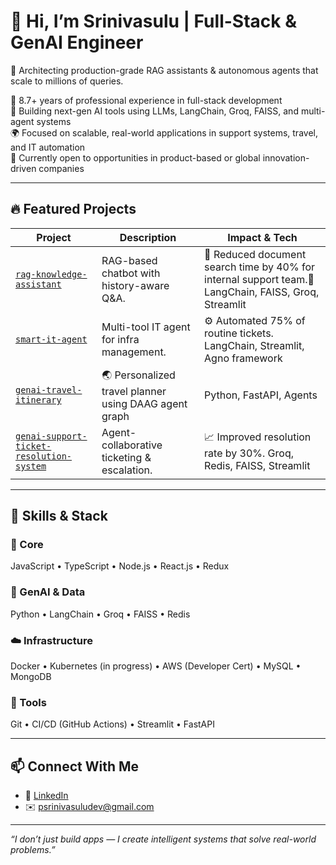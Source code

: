 # 👋 Hi, I’m Srinivasulu | Full-Stack & GenAI Engineer
🔭 Architecting production-grade RAG assistants & autonomous agents that scale to millions of queries.


🚀 8.7+ years of professional experience in full-stack development  
🧠 Building next-gen AI tools using LLMs, LangChain, Groq, FAISS, and multi-agent systems  
🌍 Focused on scalable, real-world applications in support systems, travel, and IT automation  
🎯 Currently open to opportunities in product-based or global innovation-driven companies

---

## 🔥 Featured Projects

| Project | Description | Impact & Tech |
|--------|-------------|------|
| [`rag-knowledge-assistant`](https://github.com/srinitech-ai/rag-knowledge-assistant) |RAG-based chatbot with history-aware Q&A. | 🚀 Reduced document search time by 40% for internal support team.🔧 LangChain, FAISS, Groq, Streamlit |
| [`smart-it-agent`](https://github.com/srinitech-ai/smart-it-agent) | Multi-tool IT agent for infra management. | ⚙️ Automated 75% of routine tickets. LangChain, Streamlit, Agno framework |
| [`genai-travel-itinerary`](https://github.com/srinitech-ai/genai-travel-itinerary) | 🌏 Personalized travel planner using DAAG agent graph | Python, FastAPI, Agents |
| [`genai-support-ticket-resolution-system`](https://github.com/srinitech-ai/genai-support-ticket-resolution-system) | Agent-collaborative ticketing & escalation. | 📈 Improved resolution rate by 30%. Groq, Redis, FAISS, Streamlit |

---

## 🧠 Skills & Stack

### 🚀 Core  
JavaScript • TypeScript • Node.js • React.js • Redux  

### 🤖 GenAI & Data  
Python • LangChain • Groq • FAISS • Redis  

### ☁️ Infrastructure  
Docker • Kubernetes (in progress) • AWS (Developer Cert) • MySQL • MongoDB  

### 🔧 Tools  
Git • CI/CD (GitHub Actions) • Streamlit • FastAPI  


---

## 📫 Connect With Me

- 💼 [LinkedIn](https://www.linkedin.com/in/srinivasulupusala/)
- ✉️ psrinivasuludev@gmail.com 

---

_“I don’t just build apps — I create intelligent systems that solve real-world problems.”_

